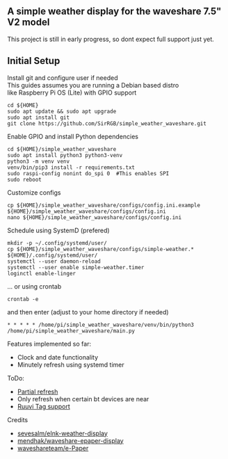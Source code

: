 A simple weather display for the waveshare 7.5" V2 model
--
This project is still in early progress, so dont expect full support just yet.


Initial Setup  
--

Install git and configure user if needed  
This guides assumes you are running a Debian based distro  
like Raspberry Pi OS (Lite) with GPIO support
```
cd ${HOME}
sudo apt update && sudo apt upgrade
sudo apt install git
git clone https://github.com/SirRGB/simple_weather_waveshare.git
```
Enable GPIO and install Python dependencies
```
cd ${HOME}/simple_weather_waveshare
sudo apt install python3 python3-venv
python3 -m venv venv
venv/bin/pip3 install -r requirements.txt
sudo raspi-config nonint do_spi 0  #This enables SPI
sudo reboot
```
Customize configs
```
cp ${HOME}/simple_weather_waveshare/configs/config.ini.example ${HOME}/simple_weather_waveshare/configs/config.ini
nano ${HOME}/simple_weather_waveshare/configs/config.ini
```


Schedule using SystemD (prefered)
```
mkdir -p ~/.config/systemd/user/
cp ${HOME}/simple_weather_waveshare/configs/simple-weather.* ${HOME}/.config/systemd/user/
systemctl --user daemon-reload
systemctl --user enable simple-weather.timer
loginctl enable-linger
```

... or using crontab
```
crontab -e
```
and then enter (adjust to your home directory if needed)
```
* * * * * /home/pi/simple_weather_waveshare/venv/bin/python3 /home/pi/simple_weather_waveshare/main.py
```

Features implemented so far:
- Clock and date functionality
- Minutely refresh using systemd timer

ToDo:
- [Partial refresh](https://github.com/waveshareteam/e-Paper/blob/master/RaspberryPi_JetsonNano/python/lib/waveshare_epd/epd7in5_V2.py)
- Only refresh when certain bt devices are near
- [Ruuvi Tag support](https://github.com/sevesalm/eInk-weather-display/blob/master/eInk-weather-display/sensor_data.py)

Credits
- [sevesalm/eInk-weather-display](https://github.com/sevesalm/eInk-weather-display)
- [mendhak/waveshare-epaper-display](https://github.com/mendhak/waveshare-epaper-display)
- [waveshareteam/e-Paper](https://github.com/waveshareteam/e-Paper/tree/master/RaspberryPi_JetsonNano/python/lib/waveshare_epd)
